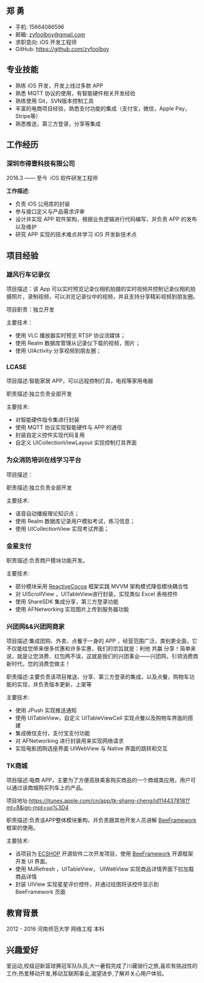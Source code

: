 ## 郑 勇
* 手机: 15664086596   
* 邮箱: zyfoolboy@gmail.com
* 求职意向: iOS 开发工程师
* GitHub: https://github.com/zyfoolboy

## 专业技能
* 熟练 iOS 开发，开发上线过多款 APP
* 熟悉 MQTT 协议的使用，有智能硬件相关开发经验
* 熟练使用 Git，SVN版本控制工具
* 丰富的电商项目经验，熟悉支付功能的集成（支付宝，微信，Apple Pay，Stripe等）
* 熟悉推送，第三方登录，分享等集成

## 工作经历
### 深圳市得壹科技有限公司
2016.3 —— 至今  iOS 软件研发工程师

**工作描述:**
* 负责 iOS 公用库的封装
* 参与接口定义与产品需求评审
* 设计并实现 APP 软件架构，根据业务逻辑进行代码编写，并负责 APP 的发布以及维护
* 研究 APP 实现的技术难点并学习 iOS 开发新技术点

## 项目经验
### 雄风行车记录仪
项目描述：该 App 可以实时预览记录仪相机拍摄的实时视频并控制记录仪相机拍摄照片，录制视频，可以浏览记录仪中的视频，并且支持分享精彩视频到朋友圈。

项目职责：独立开发

主要技术：
* 使用 VLC 播放器实时预览 RTSP 协议流媒体；
* 使用 Realm 数据库管理从记录仪下载的视频，图片；
* 使用 UIActivity 分享视频到朋友圈；

### LCASE
项目描述:智能家居 APP，可以远程控制灯具，电视等家用电器

职责描述:独立负责全部开发

主要技术:
* 对智能硬件指令集进行封装
* 使用 MQTT 协议实现智能硬件与 APP 的通信
* 封装自定义控件实现代码复用
* 自定义 UICollectionViewLayout 实现控制灯具界面

### 为众消防培训在线学习平台
项目描述：

职责描述:独立负责全部开发

主要技术:
* 语音自动播报理论知识点；
* 使用 Realm 数据库记录用户模拟考试，练习信息；
* 使用 UICollectionView 实现考试界面；

### 金星支付

职责描述:负责商户模块功能开发。

主要技术:
* 部分模块采用 [ReactiveCocoa](https://github.com/ReactiveCocoa/ReactiveCocoa) 框架实践 MVVM 架构模式降低模块耦合性
* 对 UIScrollView ，UITableView进行封装，实现类似 Excel 表格控件
* 使用 ShareSDK 集成分享，第三方登录功能
* 使用 AFNetworking 实现图片上传到服务器功能

### 兴团网&&兴团网商家
项目描述:集成团购、外卖、点餐于一身的 APP ，经营范围广泛，类别更全面，它不仅能给您带来很多优惠和许多实惠，我们的宗旨就是：利他 共赢 分享！简单来说，就是让您消费、红包两不误，这就是我们的兴团事业——兴团网，引领消费商新时代，您的消费您做主！

职责描述:主要负责该项目推送、分享、第三方登录的集成，以及点餐，购物车功能的实现，并负责版本更新，上架等

主要技术:
* 使用 JPush 实现推送通知
* 使用 UITableView，自定义 UITableViewCell 实现点餐以及购物车界面的搭建
* 集成微信支付，支付宝支付功能
* 对 AFNetworking 进行封装用来实现网络请求
* 实现电影团购选座界面 UIWebView 与 Native 界面的跳转和交互

### TK商城
项目描述:电商 APP，主要为了方便高铁乘客购买商品的一个商城类应用，用户可以通过该商城购买列车上的产品。

项目地址:https://itunes.apple.com/cn/app/tk-shang-cheng/id1144378181?mt=8&ign-mpt=uo%3D4

职责描述:负责该APP整体模块重构，并负责跟其他开发人员讲解 [BeeFramework](https://github.com/gavinkwoe/BeeFramework) 框架的使用。

主要技术:
* 该项目为 [ECSHOP](http://www.ecshop.com/) 开源软件二次开发项目，使用 [BeeFramework](https://github.com/gavinkwoe/BeeFramework) 开源框架开发 UI 界面。
* 使用 MJRefresh ，UITableView， UIWebView 实现商品详情界面下拉加载商品详情
* 封装 UIView 实现星星评价控件，并通过绘图将该控件显示到 BeeFramework 页面

## 教育背景
2012 - 2016 河南师范大学 网络工程 本科

## 兴趣爱好
爱运动,校级迎新篮球赛冠军队队员,大一暑假完成了川藏骑行之旅,喜欢有挑战性的工作;热爱移动开发,移动互联网事业,渴望进步,了解并关心用户体验。



